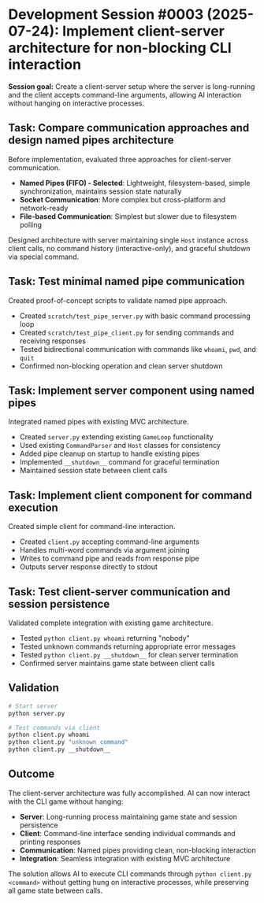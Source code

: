 # Development Session #0003 (2025-07-24): Implement client-server architecture for non-blocking CLI interaction

**Session goal:** Create a client-server setup where the server is long-running and the client accepts command-line arguments, allowing AI interaction without hanging on interactive processes.

## Task: Compare communication approaches and design named pipes architecture

Before implementation, evaluated three approaches for client-server communication.

- **Named Pipes (FIFO) - Selected**: Lightweight, filesystem-based, simple synchronization, maintains session state naturally
- **Socket Communication**: More complex but cross-platform and network-ready 
- **File-based Communication**: Simplest but slower due to filesystem polling

Designed architecture with server maintaining single `Host` instance across client calls, no command history (interactive-only), and graceful shutdown via special command.

## Task: Test minimal named pipe communication

Created proof-of-concept scripts to validate named pipe approach.

- Created `scratch/test_pipe_server.py` with basic command processing loop
- Created `scratch/test_pipe_client.py` for sending commands and receiving responses
- Tested bidirectional communication with commands like `whoami`, `pwd`, and `quit`
- Confirmed non-blocking operation and clean server shutdown

## Task: Implement server component using named pipes

Integrated named pipes with existing MVC architecture.

- Created `server.py` extending existing `GameLoop` functionality
- Used existing `CommandParser` and `Host` classes for consistency  
- Added pipe cleanup on startup to handle existing pipes
- Implemented `__shutdown__` command for graceful termination
- Maintained session state between client calls

## Task: Implement client component for command execution

Created simple client for command-line interaction.

- Created `client.py` accepting command-line arguments
- Handles multi-word commands via argument joining
- Writes to command pipe and reads from response pipe
- Outputs server response directly to stdout

## Task: Test client-server communication and session persistence

Validated complete integration with existing game architecture.

- Tested `python client.py whoami` returning "nobody"
- Tested unknown commands returning appropriate error messages
- Tested `python client.py __shutdown__` for clean server termination
- Confirmed server maintains game state between client calls

## Validation

```bash
# Start server
python server.py

# Test commands via client
python client.py whoami
python client.py "unknown command" 
python client.py __shutdown__
```

## Outcome

The client-server architecture was fully accomplished. AI can now interact with the CLI game without hanging:

- **Server**: Long-running process maintaining game state and session persistence
- **Client**: Command-line interface sending individual commands and printing responses
- **Communication**: Named pipes providing clean, non-blocking interaction
- **Integration**: Seamless integration with existing MVC architecture

The solution allows AI to execute CLI commands through `python client.py <command>` without getting hung on interactive processes, while preserving all game state between calls.